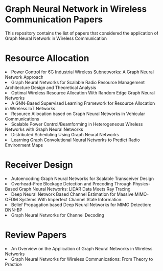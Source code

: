 # Graph Neural Network in Wireless Communication Papers
This repository contains the list of papers that considered the application of Graph Neural Network in Wireless Communication

# Resource Allocation

<li><a target="_blank" href="https://github.com/danieloaAAU/Power_Control_GNN" style="text-decoration:none;"> Power Control for 6G Industrial Wireless Subnetworks: A Graph Neural Network Approach </a></li>
  
<li><a target="_blank" href="https://ieeexplore.ieee.org/document/9252917" style="text-decoration:none;"> Graph Neural Networks for Scalable Radio Resource Management Architecture Design and Theoretical Analysis </a></li>

<li><a target="_blank" href="https://arxiv.org/abs/1909.01865" style="text-decoration:none;"> Optimal Wireless Resource Allocation With Random
Edge Graph Neural Networks </a></li>

<li><a target="_blank" href="https://ieeexplore.ieee.org/document/9462385" style="text-decoration:none;"> A GNN-Based Supervised Learning Framework for
Resource Allocation in Wireless IoT Networks </a></li>

<li><a target="_blank" href="https://ieeexplore.ieee.org/document/9322537" style="text-decoration:none;"> Resource Allocation based on Graph Neural
Networks in Vehicular Communications </a></li>

<li><a target="_blank" href="https://ieeexplore.ieee.org/abstract/document/9685457" style="text-decoration:none;"> Scalable Power Control/Beamforming in Heterogeneous Wireless Networks with Graph Neural Networks </a></li>

<li><a target="_blank" href="https://ieeexplore.ieee.org/abstract/document/9414098" style="text-decoration:none;"> Distributed Scheduling Using Graph Neural Networks </a></li>

<li><a target="_blank" href="https://ieeexplore.ieee.org/document/10014842" style="text-decoration:none;"> Learning Graph Convolutional Neural Networks to Predict Radio Environment Maps </a></li>

# Receiver Design

<li><a target="_blank" href="https://ieeexplore.ieee.org/document/10012954" style="text-decoration:none;"> Autoencoding Graph Neural Networks for Scalable Transceiver Design </a></li>

<li><a target="_blank" href="https://ieeexplore.ieee.org/abstract/document/10011630" style="text-decoration:none;"> Overhead-Free Blockage Detection and Precoding Through Physics-Based Graph Neural Networks: LIDAR Data Meets Ray Tracing </a></li>

<li><a target="_blank" href="https://ieeexplore.ieee.org/document/9566598" style="text-decoration:none;"> Deep Neural Network Based Channel Estimation for Massive MIMO-OFDM Systems With Imperfect Channel State Information </a></li>

<li><a target="_blank" href="https://ieeexplore.ieee.org/document/9482384" style="text-decoration:none;"> Belief Propagation based Deep Neural Networks for MIMO Detection: DNN-BP </a></li>

<li><a target="_blank" href="https://arxiv.org/abs/2207.14742" style="text-decoration:none;"> Graph Neural Networks for Channel Decoding </a></li>

# Review Papers

<li><a target="_blank" href="https://ieeexplore.ieee.org/document/9618652" style="text-decoration:none;"> An Overview on the Application of Graph Neural Networks in Wireless Networks </a></li>

<li><a target="_blank" href="https://ieeexplore.ieee.org/document/9944643" style="text-decoration:none;"> Graph Neural Networks for Wireless Communications: From Theory to Practice </a></li>



